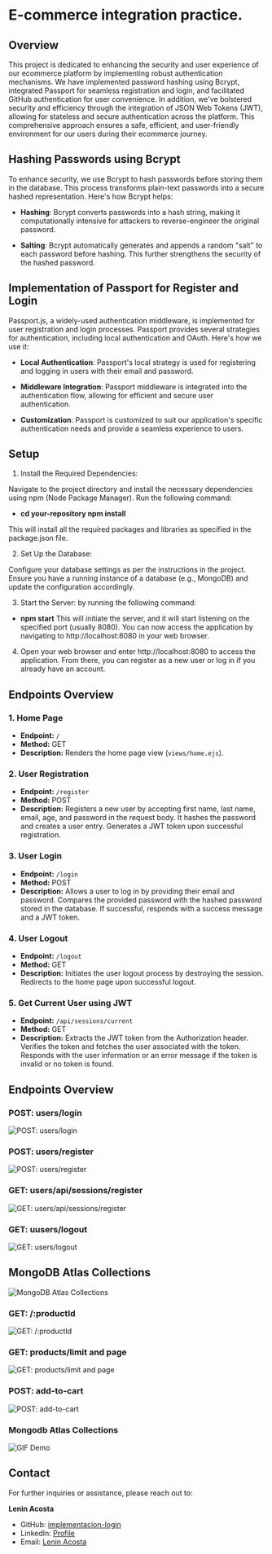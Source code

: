 # E-commerce integration practice.

## Overview

This project is dedicated to enhancing the security and user experience of our ecommerce platform by implementing robust authentication mechanisms. We have implemented password hashing using Bcrypt, integrated Passport for seamless registration and login, and facilitated GitHub authentication for user convenience. In addition, we've bolstered security and efficiency through the integration of JSON Web Tokens (JWT), allowing for stateless and secure authentication across the platform. This comprehensive approach ensures a safe, efficient, and user-friendly environment for our users during their ecommerce journey.

## Hashing Passwords using Bcrypt

To enhance security, we use Bcrypt to hash passwords before storing them in the database. This process transforms plain-text passwords into a secure hashed representation. Here's how Bcrypt helps:

- **Hashing**: Bcrypt converts passwords into a hash string, making it computationally intensive for attackers to reverse-engineer the original password.
  
- **Salting**: Bcrypt automatically generates and appends a random "salt" to each password before hashing. This further strengthens the security of the hashed password.

## Implementation of Passport for Register and Login

Passport.js, a widely-used authentication middleware, is implemented for user registration and login processes. Passport provides several strategies for authentication, including local authentication and OAuth. Here's how we use it:

- **Local Authentication**: Passport's local strategy is used for registering and logging in users with their email and password.

- **Middleware Integration**: Passport middleware is integrated into the authentication flow, allowing for efficient and secure user authentication.

- **Customization**: Passport is customized to suit our application's specific authentication needs and provide a seamless experience to users.



## Setup

1. Install the Required Dependencies:

Navigate to the project directory and install the necessary dependencies using npm (Node Package Manager). Run the following command: 
- **cd your-repository npm install**
 
 This will install all the required packages and libraries as specified in the package.json file.

2.  Set Up the Database:

Configure your database settings as per the instructions in the project. Ensure you have a running instance of a database (e.g., MongoDB) and update the configuration accordingly.

3. Start the Server: by running the following command:
- **npm start**
This will initiate the server, and it will start listening on the specified port (usually 8080). You can now access the application by navigating to http://localhost:8080 in your web browser.

4. Open your web browser and enter http://localhost:8080 to access the application. From there, you can register as a new user or log in if you already have an account.

## Endpoints Overview

### 1. Home Page
- **Endpoint:** `/`
- **Method:** GET
- **Description:** Renders the home page view (`views/home.ejs`).

### 2. User Registration
- **Endpoint:** `/register`
- **Method:** POST
- **Description:** Registers a new user by accepting first name, last name, email, age, and password in the request body. It hashes the password and creates a user entry. Generates a JWT token upon successful registration.

### 3. User Login
- **Endpoint:** `/login`
- **Method:** POST
- **Description:** Allows a user to log in by providing their email and password. Compares the provided password with the hashed password stored in the database. If successful, responds with a success message and a JWT token.

### 4. User Logout
- **Endpoint:** `/logout`
- **Method:** GET
- **Description:** Initiates the user logout process by destroying the session. Redirects to the home page upon successful logout.

### 5. Get Current User using JWT
- **Endpoint:** `/api/sessions/current`
- **Method:** GET
- **Description:** Extracts the JWT token from the Authorization header. Verifies the token and fetches the user associated with the token. Responds with the user information or an error message if the token is invalid or no token is found.




## Endpoints Overview

### POST: users/login
![POST: users/login](./public/img/users/post-users-login.jpg)
### POST: users/register
![POST: users/register](./public/img/users/post-users-register.jpg)
### GET: users/api/sessions/register
![GET: users/api/sessions/register](./public/img/users/get-users-api-sessions-current.jpg)
### GET: uusers/logout
![GET: users/logout](./public/img/users/get-users-logout.jpg)
## MongoDB Atlas Collections
![MongoDB Atlas Collections](./public/img/users/MOGODB-ATLAS.jpg)
### GET: /:productId
![GET: /:productId](./public/img/products/get-productId.jpg)
### GET: products/limit and page
![GET: products/limit and page](./public/img/products/get-products-page-limit.jpg)
### POST: add-to-cart
![POST: add-to-cart](./public/img/products/pst-products-add.jpg)

### Mongodb Atlas Collections
![GIF Demo](https://example.com/path/to/your/gif.gif)

## Contact

For further inquiries or assistance, please reach out to:

**Lenin Acosta**
- GitHub: [implementacion-login](https://github.com/Leninead/implementacion-login.git)
- LinkedIn: [Profile](https://www.linkedin.com/in/lenin-acosta-b32b8a262/)
- Email: [Lenin Acosta](mailto:leninacosta2107@gmail.com)

